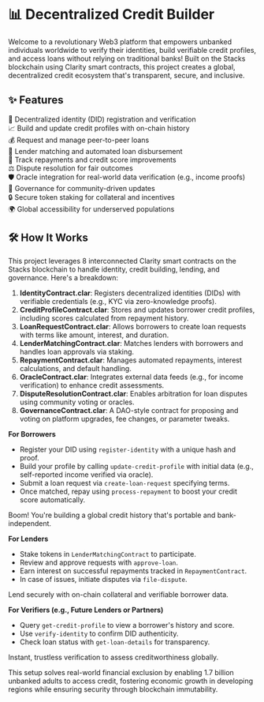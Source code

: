 # 📊 Decentralized Credit Builder

Welcome to a revolutionary Web3 platform that empowers unbanked individuals worldwide to verify their identities, build verifiable credit profiles, and access loans without relying on traditional banks! Built on the Stacks blockchain using Clarity smart contracts, this project creates a global, decentralized credit ecosystem that's transparent, secure, and inclusive.

## ✨ Features

🔑 Decentralized identity (DID) registration and verification  
📈 Build and update credit profiles with on-chain history  
💰 Request and manage peer-to-peer loans  
🤝 Lender matching and automated loan disbursement  
🔄 Track repayments and credit score improvements  
⚖️ Dispute resolution for fair outcomes  
🛡️ Oracle integration for real-world data verification (e.g., income proofs)  
📜 Governance for community-driven updates  
🔒 Secure token staking for collateral and incentives  
🌍 Global accessibility for underserved populations

## 🛠 How It Works

This project leverages 8 interconnected Clarity smart contracts on the Stacks blockchain to handle identity, credit building, lending, and governance. Here's a breakdown:

1. **IdentityContract.clar**: Registers decentralized identities (DIDs) with verifiable credentials (e.g., KYC via zero-knowledge proofs).  
2. **CreditProfileContract.clar**: Stores and updates borrower credit profiles, including scores calculated from repayment history.  
3. **LoanRequestContract.clar**: Allows borrowers to create loan requests with terms like amount, interest, and duration.  
4. **LenderMatchingContract.clar**: Matches lenders with borrowers and handles loan approvals via staking.  
5. **RepaymentContract.clar**: Manages automated repayments, interest calculations, and default handling.  
6. **OracleContract.clar**: Integrates external data feeds (e.g., for income verification) to enhance credit assessments.  
7. **DisputeResolutionContract.clar**: Enables arbitration for loan disputes using community voting or oracles.  
8. **GovernanceContract.clar**: A DAO-style contract for proposing and voting on platform upgrades, fee changes, or parameter tweaks.

**For Borrowers**  
- Register your DID using `register-identity` with a unique hash and proof.  
- Build your profile by calling `update-credit-profile` with initial data (e.g., self-reported income verified via oracle).  
- Submit a loan request via `create-loan-request` specifying terms.  
- Once matched, repay using `process-repayment` to boost your credit score automatically.  

Boom! You're building a global credit history that's portable and bank-independent.

**For Lenders**  
- Stake tokens in `LenderMatchingContract` to participate.  
- Review and approve requests with `approve-loan`.  
- Earn interest on successful repayments tracked in `RepaymentContract`.  
- In case of issues, initiate disputes via `file-dispute`.  

Lend securely with on-chain collateral and verifiable borrower data.

**For Verifiers (e.g., Future Lenders or Partners)**  
- Query `get-credit-profile` to view a borrower's history and score.  
- Use `verify-identity` to confirm DID authenticity.  
- Check loan status with `get-loan-details` for transparency.  

Instant, trustless verification to assess creditworthiness globally.

This setup solves real-world financial exclusion by enabling 1.7 billion unbanked adults to access credit, fostering economic growth in developing regions while ensuring security through blockchain immutability.